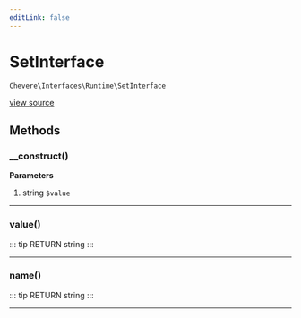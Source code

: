 ```yaml
---
editLink: false
---
```


# SetInterface

`Chevere\Interfaces\Runtime\SetInterface`

[view source](https://github.com/chevere/chevere/blob/master/interfaces/Runtime/SetInterface.php)

## Methods

### __construct()

**Parameters**

1. string `$value`

---

### value()

::: tip RETURN
string
:::

---

### name()

::: tip RETURN
string
:::

---
